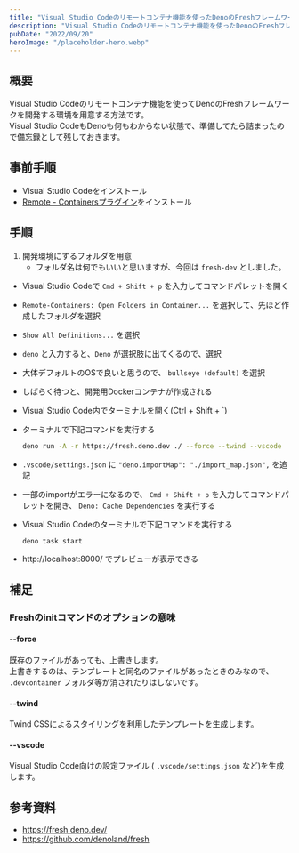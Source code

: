```yaml
---
title: "Visual Studio Codeのリモートコンテナ機能を使ったDenoのFreshフレームワーク開発環境構築"
description: "Visual Studio Codeのリモートコンテナ機能を使ったDenoのFreshフレームワーク開発環境構築"
pubDate: "2022/09/20"
heroImage: "/placeholder-hero.webp"
---
```


## 概要

Visual Studio Codeのリモートコンテナ機能を使ってDenoのFreshフレームワークを開発する環境を用意する方法です。  
Visual Studio CodeもDenoも何もわからない状態で、準備してたら詰まったので備忘録として残しておきます。

## 事前手順

- Visual Studio Codeをインストール
- [Remote - Containersプラグイン](https://marketplace.visualstudio.com/items?itemName=ms-vscode-remote.remote-containers)をインストール

## 手順

1. 開発環境にするフォルダを用意
    - フォルダ名は何でもいいと思いますが、今回は `fresh-dev` としました。

- Visual Studio Codeで `Cmd + Shift + p` を入力してコマンドパレットを開く
- `Remote-Containers: Open Folders in Container...` を選択して、先ほど作成したフォルダを選択
- `Show All Definitions...` を選択
- `deno` と入力すると、`Deno` が選択肢に出てくるので、選択
- 大体デフォルトのOSで良いと思うので、 `bullseye (default)` を選択
- しばらく待つと、開発用Dockerコンテナが作成される
- Visual Studio Code内でターミナルを開く(Ctrl + Shift + `)
- ターミナルで下記コマンドを実行する

    ```bash
    deno run -A -r https://fresh.deno.dev ./ --force --twind --vscode
    ```

- `.vscode/settings.json` に `"deno.importMap": "./import_map.json",` を追記
- 一部のimportがエラーになるので、 `Cmd + Shift + p` を入力してコマンドパレットを開き、 `Deno: Cache Dependencies` を実行する
- Visual Studio Codeのターミナルで下記コマンドを実行する

    ```bash
    deno task start
    ```

- http://localhost:8000/ でプレビューが表示できる

## 補足

### Freshのinitコマンドのオプションの意味

#### --force

既存のファイルがあっても、上書きします。  
上書きするのは、テンプレートと同名のファイルがあったときのみなので、 `.devcontainer` フォルダ等が消されたりはしないです。

#### --twind

Twind CSSによるスタイリングを利用したテンプレートを生成します。

#### --vscode

Visual Studio Code向けの設定ファイル ( `.vscode/settings.json` など)を生成します。

## 参考資料

- https://fresh.deno.dev/
- https://github.com/denoland/fresh
